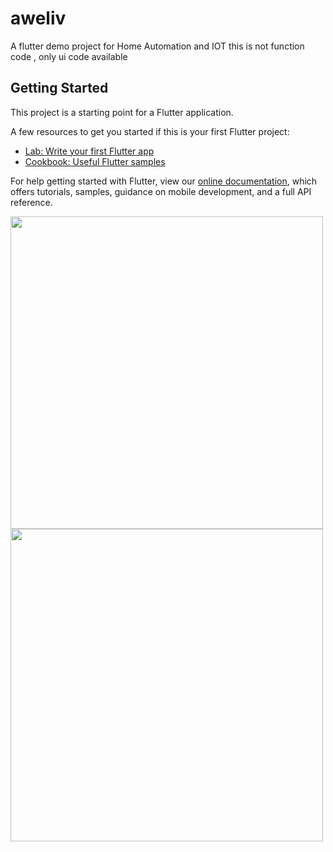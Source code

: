 # aweliv

A flutter demo project for Home Automation and IOT
this is not function code , only ui code available

## Getting Started

This project is a starting point for a Flutter application.

A few resources to get you started if this is your first Flutter project:

- [Lab: Write your first Flutter app](https://flutter.dev/docs/get-started/codelab)
- [Cookbook: Useful Flutter samples](https://flutter.dev/docs/cookbook)

For help getting started with Flutter, view our
[online documentation](https://flutter.dev/docs), which offers tutorials,
samples, guidance on mobile development, and a full API reference.

 <img   src=https://user-images.githubusercontent.com/51741195/169140127-cd3d37d7-5577-4fd7-87ae-1d1e1cb029de.png width="500">
 
 <img   src=https://user-images.githubusercontent.com/51741195/169140140-29164747-4dc7-4857-a006-184b1b30a3b5.png  width="500">

